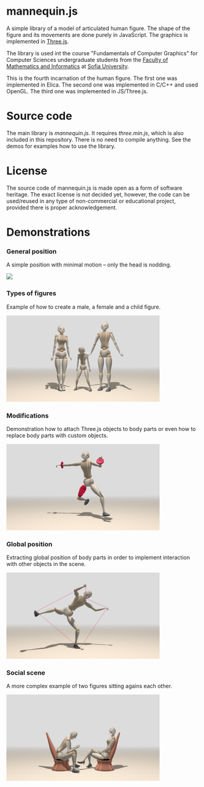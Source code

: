 # mannequin.js
A simple library of a model of articulated human figure. The shape of the figure
and its movements are done purely in JavaScript. The graphics is implemented in
[Three.js](threejs.org).

The library is used int the course "Fundamentals of Computer Graphics" for Computer
Sciences undergraduate students from the [Faculty of Mathematics and Informatics](https://www.fmi.uni-sofia.bg/en)
at [Sofia University](https://www.uni-sofia.bg/index.php/eng).

This is the fourth incarnation of the human figure. The first one was implemented
in Elica. The second one was implemented in C/C++ and used OpenGL. The third one
was implemented in JS/Three.js.

# Source code

The main library is *mannequin.js*. It requires *three.min.js*, which is also
included in this repository. There is no need to compile anything. See the demos
for examples how to use the library.

# License

The source code of mannequin.js is made open as a form of software heritage.
The exact license is not decided yet, however, the code can be used/reused in
any type of non-commercial or educational project, provided there is proper 
acknowledgement.

# Demonstrations

### General position
A simple position with minimal motion &ndash; only the head is nodding.

<img src="https://raw.githubusercontent.com/boytchev/mannequin.js/main/snapshots/demo-mannequin-01.jpg" width="400">

### Types of figures
Example of how to create a male, a female and a child figure.

<img src="snapshots/demo-mannequin-02.jpg" width="400">

### Modifications
Demonstration how to attach Three.js objects to body parts or even how to
replace body parts with custom objects.

<img src="snapshots/demo-mannequin-03.jpg" width="400">

### Global position
Extracting global position of body parts in order to implement interaction
with other objects in the scene.

<img src="snapshots/demo-mannequin-04.jpg" width="400">

### Social scene
A more complex example of two figures sitting agains each other.

<img src="snapshots/demo-mannequin-05.jpg" width="400">
